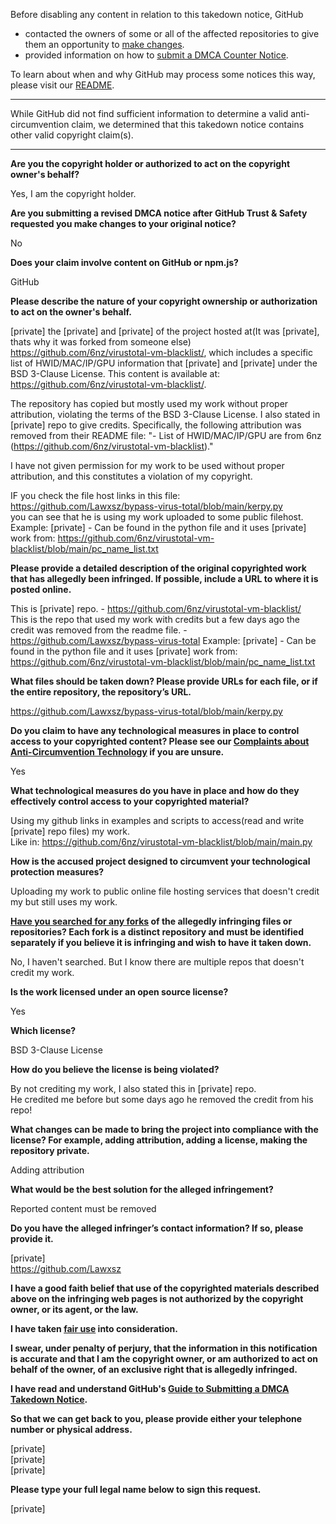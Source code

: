 Before disabling any content in relation to this takedown notice, GitHub
- contacted the owners of some or all of the affected repositories to give them an opportunity to [make changes](https://docs.github.com/en/github/site-policy/dmca-takedown-policy#a-how-does-this-actually-work).
- provided information on how to [submit a DMCA Counter Notice](https://docs.github.com/en/articles/guide-to-submitting-a-dmca-counter-notice).

To learn about when and why GitHub may process some notices this way, please visit our [README](https://github.com/github/dmca/blob/master/README.md#anatomy-of-a-takedown-notice).

---

While GitHub did not find sufficient information to determine a valid anti-circumvention claim, we determined that this takedown notice contains other valid copyright claim(s).

---

**Are you the copyright holder or authorized to act on the copyright owner's behalf?**

Yes, I am the copyright holder.

**Are you submitting a revised DMCA notice after GitHub Trust & Safety requested you make changes to your original notice?**

No

**Does your claim involve content on GitHub or npm.js?**

GitHub

**Please describe the nature of your copyright ownership or authorization to act on the owner's behalf.**

[private] the [private] and [private] of the project hosted at(It was [private], thats why it was forked from someone else) https://github.com/6nz/virustotal-vm-blacklist/, which includes a specific list of HWID/MAC/IP/GPU information that [private] and [private] under the BSD 3-Clause License. This content is available at: https://github.com/6nz/virustotal-vm-blacklist/.

The repository has copied but mostly used my work without proper attribution, violating the terms of the BSD 3-Clause License. I also stated in [private] repo to give credits. Specifically, the following attribution was removed from their README file: "- List of HWID/MAC/IP/GPU are from 6nz (https://github.com/6nz/virustotal-vm-blacklist)."

I have not given permission for my work to be used without proper attribution, and this constitutes a violation of my copyright.

IF you check the file host links in this file: https://github.com/Lawxsz/bypass-virus-total/blob/main/kerpy.py  
you can see that he is using my work uploaded to some public filehost.  
Example: [private] - Can be found in the python file and it uses [private] work from: https://github.com/6nz/virustotal-vm-blacklist/blob/main/pc_name_list.txt

**Please provide a detailed description of the original copyrighted work that has allegedly been infringed. If possible, include a URL to where it is posted online.**

This is [private] repo. - [https://github.com/6nz/virustotal-vm-blacklist/ ](https://github.com/6nz/virustotal-vm-blacklist/)  
This is the repo that used my work with credits but a few days ago the credit was removed from the readme file. - https://github.com/Lawxsz/bypass-virus-total
Example: [private] - Can be found in the python file and it uses [private] work from: https://github.com/6nz/virustotal-vm-blacklist/blob/main/pc_name_list.txt

**What files should be taken down? Please provide URLs for each file, or if the entire repository, the repository’s URL.**

https://github.com/Lawxsz/bypass-virus-total/blob/main/kerpy.py

**Do you claim to have any technological measures in place to control access to your copyrighted content? Please see our <a href="https://docs.github.com/articles/guide-to-submitting-a-dmca-takedown-notice#complaints-about-anti-circumvention-technology">Complaints about Anti-Circumvention Technology</a> if you are unsure.**

Yes

**What technological measures do you have in place and how do they effectively control access to your copyrighted material?**

Using my github links in examples and scripts to access(read and write [private] repo files) my work.  
Like in: https://github.com/6nz/virustotal-vm-blacklist/blob/main/main.py

**How is the accused project designed to circumvent your technological protection measures?**

Uploading my work to public online file hosting services that doesn't credit my but still uses my work.

**<a href="https://docs.github.com/articles/dmca-takedown-policy#b-what-about-forks-or-whats-a-fork">Have you searched for any forks</a> of the allegedly infringing files or repositories? Each fork is a distinct repository and must be identified separately if you believe it is infringing and wish to have it taken down.**

No, I haven't searched. But I know there are multiple repos that doesn't credit my work.

**Is the work licensed under an open source license?**

Yes

**Which license?**

BSD 3-Clause License

**How do you believe the license is being violated?**

By not crediting my work, I also stated this in [private] repo.  
He credited me before but some days ago he removed the credit from his repo!

**What changes can be made to bring the project into compliance with the license? For example, adding attribution, adding a license, making the repository private.**

Adding attribution

**What would be the best solution for the alleged infringement?**

Reported content must be removed

**Do you have the alleged infringer’s contact information? If so, please provide it.**

[private]  
https://github.com/Lawxsz

**I have a good faith belief that use of the copyrighted materials described above on the infringing web pages is not authorized by the copyright owner, or its agent, or the law.**

**I have taken <a href="https://www.lumendatabase.org/topics/22">fair use</a> into consideration.**

**I swear, under penalty of perjury, that the information in this notification is accurate and that I am the copyright owner, or am authorized to act on behalf of the owner, of an exclusive right that is allegedly infringed.**

**I have read and understand GitHub's <a href="https://docs.github.com/articles/guide-to-submitting-a-dmca-takedown-notice/">Guide to Submitting a DMCA Takedown Notice</a>.**

**So that we can get back to you, please provide either your telephone number or physical address.**

[private]  
[private]  
[private]  

**Please type your full legal name below to sign this request.**

[private]  
